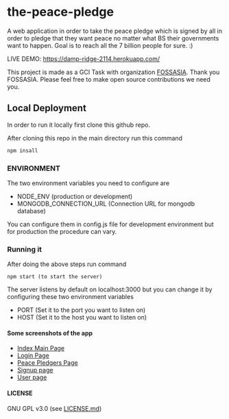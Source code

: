 # the-peace-pledge
A web application in order to take the peace pledge which is signed by all in order to pledge that they want peace no matter what BS their governments want to happen. Goal is to reach all the 7 billion people for sure. :)

LIVE DEMO: https://damp-ridge-2114.herokuapp.com/

This project is made as a GCI Task with organization [FOSSASIA](http://fossasia.com). Thank you FOSSASIA. Please feel free to make open source contributions we need you.

## Local Deployment
In order to run it locally first clone this github repo.

After cloning this repo in the main directory run this command
```bash
npm insall
```

### ENVIRONMENT
The two environment variables you need to configure are
- NODE_ENV (production or development)
- MONGODB_CONNECTION_URL (Connection URL for mongodb database)

You can configure them in config.js file for development environment but for production the procedure can vary.

### Running it
After doing the above steps run command
```
npm start (to start the server)
```

The server listens by default on localhost:3000 but you can change it by configuring these two environment variables

- PORT (Set it to the port you want to listen on)
- HOST (Set it to the host you want to listen on)


#### Some screenshots of the app
- [Index Main Page](docs/assets/screenshots/index.png)
- [Login Page](docs/assets/screeenshots/login.png)
- [Peace Pledgers Page](docs/assets/screenshots/pledgers.png)
- [Signup page](docs/assets/screenshots/signup.png)
- [User page](docs/assets/screeenshots/user.png)


#### LICENSE
GNU GPL v3.0 (see [LICENSE.md](LICENSE.md))

